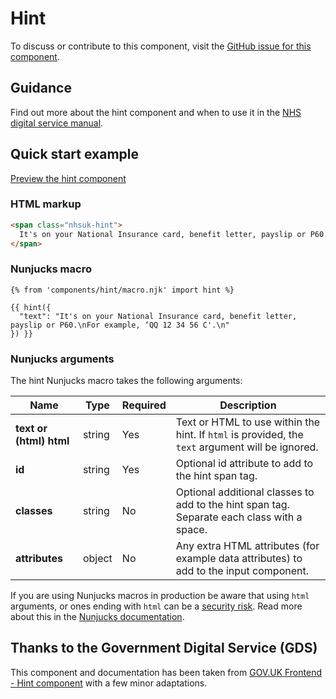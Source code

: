 # Hint

To discuss or contribute to this component, visit the [GitHub issue for this component](https://github.com/nhsuk/nhsuk-frontend/issues/221).

## Guidance

Find out more about the hint component and when to use it in the [NHS digital service manual](https://beta.nhs.uk/service-manual/styles-components-patterns/hint-text).

## Quick start example

[Preview the hint component](https://nhsuk.github.io/nhsuk-frontend/components/hint/index.html)

### HTML markup

```html
<span class="nhsuk-hint">
  It's on your National Insurance card, benefit letter, payslip or P60. For example, ‘QQ 12 34 56 C'.
</span>
```

### Nunjucks macro

```
{% from 'components/hint/macro.njk' import hint %}

{{ hint({
  "text": "It's on your National Insurance card, benefit letter, payslip or P60.\nFor example, ‘QQ 12 34 56 C'.\n"
}) }}
```

### Nunjucks arguments

The hint Nunjucks macro takes the following arguments:

| Name                    | Type     | Required  | Description             |
| ------------------------|----------|-----------|-------------------------|
| **text or (html) html** | string   | Yes       | Text or HTML to use within the hint. If `html` is provided, the `text` argument will be ignored. |
| **id**                  | string   | Yes       | Optional id attribute to add to the hint span tag. |
| **classes**             | string   | No        | Optional additional classes to add to the hint span tag. Separate each class with a space. |
| **attributes**          | object   | No        | Any extra HTML attributes (for example data attributes) to add to the input component. |

If you are using Nunjucks macros in production be aware that using `html` arguments, or ones ending with `html` can be a [security risk](https://developer.mozilla.org/en-US/docs/Glossary/Cross-site_scripting). Read more about this in the [Nunjucks documentation](https://mozilla.github.io/nunjucks/api.html#user-defined-templates-warning).

## Thanks to the Government Digital Service (GDS)

This component and documentation has been taken from [GOV.UK Frontend - Hint component](https://github.com/alphagov/govuk-frontend/tree/master/package/components/hint) with a few minor adaptations.
